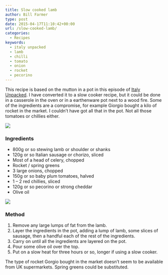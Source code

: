 ```yaml
---
title: Slow cooked lamb
author: Bill Farmer
type: post
date: 2015-04-17T11:10:42+00:00
url: /slow-cooked-lamb/
categories:
  - Recipes
keywords:
  - italy unpacked
  - lamb
  - chilli
  - tomato
  - onion
  - rocket
  - pecorino
---
```

This recipe is based on the mutton in a pot in this episode of [Italy Unpacked][1]. I have converted it to a slow cooker recipe, but it could be done in a casserole in the oven or in a earthenware pot next to a wood fire. Some of the ingredients are a compromise, for example Giorgio bought a kilo of rocket in the market. I couldn&#8217;t have got all that in the pot. Not all those tomatoes or chillies either.

![](images/2015/04/P1020034.jpg)

### Ingredients

  * 800g or so stewing lamb or shoulder or shanks
  * 120g or so Italian sausage or chorizo, sliced
  * Most of a head of celery, chopped
  * Rocket / spring greens
  * 3 large onions, chopped
  * 150g or so baby plum tomatoes, halved
  * 1 &#8211; 2 red chillies, sliced
  * 120g or so pecorino or strong cheddar
  * Olive oil

![](images/2015/04/P1020035.jpg)

### Method

  1. Remove any large lumps of fat from the lamb.
  2. Layer the ingredients in the pot, adding a lump of lamb, some slices of sausage, then a handful each of the rest of the ingredients.
  3. Carry on until all the ingredients are layered on the pot.
  4. Pour some olive oil over the top.
  5. Put on a slow heat for three hours or so, longer if using a slow cooker.

The type of rocket Gorgio bought in the market doesn&#8217;t seem to be available from UK supermarkets. Spring greens could be substituted.

 [1]: http://www.bbc.co.uk/iplayer/episode/b052sht5/italy-unpacked-series-3-1-from-the-stones-to-the-stars
